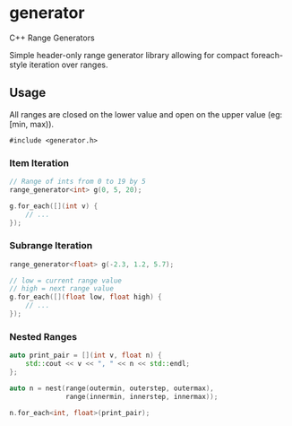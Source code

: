# generator
C++ Range Generators

Simple header-only range generator library allowing for compact foreach-style iteration over ranges.

## Usage

All ranges are closed on the lower value and open on the upper value (eg: [min, max)).

```
#include <generator.h>
```

### Item Iteration
```c++
// Range of ints from 0 to 19 by 5
range_generator<int> g(0, 5, 20);

g.for_each([](int v) {
    // ...
});    
```

### Subrange Iteration
```c++
range_generator<float> g(-2.3, 1.2, 5.7);

// low = current range value
// high = next range value
g.for_each([](float low, float high) {
    // ...
});
```

### Nested Ranges
```c++
auto print_pair = [](int v, float n) {
    std::cout << v << ", " << n << std::endl;
};

auto n = nest(range(outermin, outerstep, outermax),
              range(innermin, innerstep, innermax));

n.for_each<int, float>(print_pair);
```
